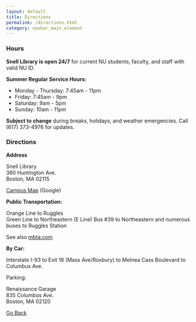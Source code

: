 ```yaml
---
layout: default
title: Directions
permalink: /directions.html
category: navbar_main_element
---
```



### Hours

**Snell Library is open 24/7** for current NU students, faculty, and staff with valid NU ID. 
 
**Summer Regular Service Hours:** 

* Monday - Thursday: 7:45am - 11pm
* Friday: 7:45am - 9pm
* Saturday: 9am - 5pm
* Sunday: 10am - 11pm 

**Subject to change** during breaks, holidays, and weather emergencies.  Call (617) 373-4976 for updates. 

### Directions 

**Address**

Snell Library  
360 Huntington Ave.  
Boston, MA 02115  

[Campus Map](http://maps.google.com/maps?f=q&source=s_q&hl=en&geocode=&q=snell+library,+northeastern+university&sll=42.342258,-71.098087&sspn=0.012101,0.020084&ie=UTF8&hq=snell+library,+northeastern+university&hnear=&ll=42.340497,-71.092873&spn=0.011705,0.020084&z=16&iwloc=A) (Google)

**Public Transportation:** 

Orange Line to Ruggles  
Green Line to Northeastern  (E Line) 
Bus #39 to Northeastern and numerous buses to Ruggles Station  

See also [mbta.com](mbta.com) 

**By Car:**

Interstate I-93 to Exit 18 (Mass Ave/Roxbury) to Melnea Cass Boulevard to Columbus Ave. 
 
Parking:

Renaissance Garage  
835 Columbus Ave.   
Boston, MA 02120  

[Go Back](http://www.lib.neu.edu/m/index.html) 